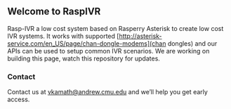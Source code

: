 ## Welcome to RaspIVR

Rasp-IVR a low cost system based on Rasperry Asterisk to create low cost IVR systems. It works with supported [http://asterisk-service.com/en_US/page/chan-dongle-modems](chan dongles) and our APIs can be used to setup common IVR scenarios. We are working on building this page, watch this repository for updates.


### Contact

Contact us at [vkamath@andrew.cmu.edu](vkamath@andrew.cmu.edu) and we’ll help you get early access. 
